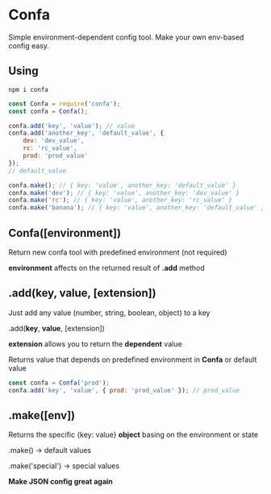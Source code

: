 # Confa
Simple environment-dependent config tool.
Make your own env-based config easy.


## Using

```npm i confa```

```javascript
const Confa = require('confa');
const confa = Confa();

confa.add('key', 'value'); // value
confa.add('another_key', 'default_value', {
	dev: 'dev_value',
	rc: 'rc_value',
	prod: 'prod_value'
});
// default_value

confa.make(); // { key: 'value', another_key: 'default_value' }
confa.make('dev'); // { key: 'value', another_key: 'dev_value' }
confa.make('rc'); // { key: 'value', another_key: 'rc_value' }
confa.make('banana'); // { key: 'value', another_key: 'default_value' }
```

## Confa([environment])
Return new confa tool with predefined environment (not required)

**environment** affects on the returned result of **.add** method


## .add(key, value, [extension])
Just add any value (number, string, boolean, object) to a key

.add(**key**, **value**, [extension])

**extension** allows you to return the **dependent** value

Returns value that depends on predefined environment in **Confa** or default value
```javascript
const confa = Confa('prod');
confa.add('key', 'value', { prod: 'prod_value' }); // prod_value
```

## .make([env])

Returns the specific {key: value} **object** basing on the environment or state

.make() -> default values

.make('special') -> special values

**Make JSON config great again**